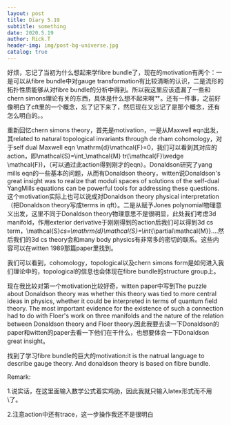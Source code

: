 ```yaml
---
layout: post
title: Diary 5.19
subtitle: something 
date: 2020.5.19
author: Rick.T
header-img: img/post-bg-universe.jpg
catalog: true
---
```


好烦，忘记了当初为什么想起来学fibre bundle了，现在的motivation有两个：一是可以从fibre bundle中对gauge transformation有比较清晰的认识，二是流形的拓扑性质能够从对fibre bundle的分析中得到。所以我这里应该遗漏了一些和chern simons理论有关的东西，具体是什么想不起来啊艹。还有一件事，之前好像明白了cft里的一个概念，忘了记下来了，然后现在又忘记了是那个概念，还有怎么明白的。。

重新回忆chern simons theory，首先是motivation，一是从Maxwell eqn出发，其related to natural topological invariants through de rham cohomology，对于self dual Maxwell eqn \mathrm{d}\mathcal{F}=0，我们可以看到其对应的action，即\mathcal{S}=\int_\mathcal{M} tr(\mathcal{F}\wedge \mathcal{F})，（可以通过此action得到刚才的eqn）。Donaldson研究了yang mills eqn的一些基本的问题，从而有Donaldson theory，witten说Donaldson's great insight was to realize that moduli spaces of solutions of the self-dual YangMills equations can be powerful tools for addressing these questions.这个motivation实际上也可以说成对Donaldson theory physical interpretation（把Donaldson theory写成terms in qft）。二是从赋予Jones polynomial物理意义出发，这里不同于Donaldson theory物理意思不是很明显，此处我们考虑3d manifold，作用exterior derivative于刚刚得到的action后我们可以得到3d cs term，\mathcal{S}_cs=\mathrm{d}\mathcal{S}=\int_{\partial\mathcal{M}}....然后我们的3d cs theory会和many body physics有非常多的密切的联系。这些内容可以在witten 1989那篇paper里找到。

我们可以看到，cohomology，topological以及chern simons form是如何进入我们理论中的，topological的信息也会体现在fibre bundle的structure group上。

现在我比较对第一个motivation比较好奇，witten paper中写到The puzzle about Donaldson theory was whether this theory was tied to more central ideas in physics, whether it could be interpreted in terms of quantum field theory. The most important evidence for the existence of such a connection had to do with Floer's work on three manifolds and the nature of the relation between Donaldson theory and Floer theory.因此我要去读一下Donaldson的paper和witten的paper去看一下他们在干什么，也想要体会一下Donaldson great insight。

找到了学习fibre bundle的巨大的motivation:it is the natrual language to describe gauge theory. And donaldson theory is based on fibre bundle. 

Remark:

1.说实话，在这里面输入数学公式着实鸡肋，因此我就只输入latex形式而不用\\了。

2.注意action中还有trace，这一步操作我还不是很明白
